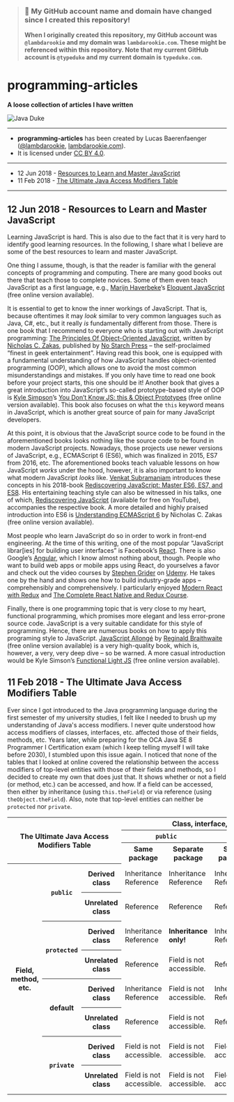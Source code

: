 > ### 🚨 My GitHub account name and domain have changed since I created this repository!
> **When I originally created this repository, my GitHub account was `@lambdarookie` and my domain was `lambdarookie.com`.
> These might be referenced within this repository.
> Note that my current GitHub account is `@typeduke` and my current domain is `typeduke.com`.**

# programming-articles

**A loose collection of articles I have written**

![Java Duke](https://32jn1p2jfust2jm6d92xtg5d-wpengine.netdna-ssl.com/wp-content/uploads/2017/07/duke_baker.png)

---

* **programming-articles** has been created by Lucas Baerenfaenger ([@lambdarookie](https://github.com/lambdarookie), [lambdarookie.com](https://lambdarookie.com)).
* It is licensed under [CC BY 4.0](https://creativecommons.org/licenses/by/4.0/).

---

+ 12 Jun 2018 - [Resources to Learn and Master JavaScript](#12-jun-2018---resources-to-learn-and-master-javascript)
+ 11 Feb 2018 - [The Ultimate Java Access Modifiers Table](#11-feb-2018---the-ultimate-java-access-modifiers-table)

---

## 12 Jun 2018 - Resources to Learn and Master JavaScript

Learning JavaScript is hard.
This is also due to the fact that it is very hard to identify good learning resources.
In the following, I share what I believe are some of the best resources to learn and master JavaScript.

One thing I assume, though, is that the reader is familiar with the general concepts of programming and computing.
There are many good books out there that teach those to complete novices.
Some of them even teach JavaScript as a first language, e.g., [Marijn Haverbeke](https://twitter.com/marijnjh)’s [Eloquent JavaScript](https://eloquentjavascript.net/) (free online version available).

It is essential to get to know the inner workings of JavaScript.
That is, because oftentimes it may _look_ similar to very common languages such as Java, C#, etc., but it really _is_ fundamentally different from those.
There is one book that I recommend to everyone who is starting out with JavaScript programming:
[The Principles Of Object-Oriented JavaScript](https://nostarch.com/oojs), written by [Nicholas C. Zakas](https://twitter.com/slicknet), published by [No Starch Press](https://nostarch.com/) – the self-proclaimed “finest in geek entertainment”.
Having read this book, one is equipped with a fundamental understanding of how JavaScript handles object-oriented programming (OOP), which allows one to avoid the most common misunderstandings and mistakes.
If you only have time to read one book before your project starts, this one should be it!
Another book that gives a great introduction into JavaScript’s so-called prototype-based style of OOP is [Kyle Simpson](https://twitter.com/getify)’s [You Don’t Know JS: this & Object Prototypes](https://github.com/getify/You-Dont-Know-JS/tree/master/this%20%26%20object%20prototypes) (free online version available).
This book also focuses on what the `this` keyword means in JavaScript, which is another great source of pain for many JavaScript developers.

At this point, it is obvious that the JavaScript source code to be found in the aforementioned books looks nothing like the source code to be found in modern JavaScript projects.
Nowadays, those projects use newer versions of JavaScript, e.g., ECMAScript 6 (ES6), which was finalized in 2015, ES7 from 2016, etc.
The aforementioned books teach valuable lessons on how JavaScript _works_ under the hood, however, it is also important to know what modern JavaScript _looks_ like.
[Venkat Subramaniam](https://twitter.com/venkat_s) introduces these concepts in his 2018-book [Rediscovering JavaScript: Master ES6, ES7, and ES8](https://pragprog.com/book/ves6/rediscovering-javascript).
His entertaining teaching style can also be witnessed in his talks, one of which, [Rediscovering JavaScript](https://www.youtube.com/watch?v=hUVBbL9C41M) (available for free on YouTube), accompanies the respective book.
A more detailed and highly praised introduction into ES6 is [Understanding ECMAScript 6](https://leanpub.com/understandinges6/read/) by Nicholas C. Zakas (free online version available).

Most people who learn JavaScript do so in order to work in front-end engineering.
At the time of this writing, one of the most popular “JavaScript librar[ies] for building user interfaces” is Facebook’s [React](https://reactjs.org/).
There is also Google’s [Angular](https://angular.io/), which I know almost nothing about, though.
People who want to build web apps or mobile apps using React, do yourselves a favor and check out the video courses by [Stephen Grider](https://twitter.com/ste_grider) on [Udemy](https://udemy.com/).
He takes one by the hand and shows one how to build industry-grade apps – comprehensibly and comprehensively.
I particularly enjoyed [Modern React with Redux](https://www.udemy.com/react-redux/) and [The Complete React Native and Redux Course](https://www.udemy.com/the-complete-react-native-and-redux-course/).

Finally, there is one programming topic that is very close to my heart, functional programming, which promises more elegant and less error-prone source code.
JavaScript is a very suitable candidate for this style of programming.
Hence, there are numerous books on how to apply this programing style to JavaScript.
[JavaScript Allongé](https://leanpub.com/javascriptallongesix/read) by [Reginald Braithwaite](https://twitter.com/raganwald) (free online version available) is a very high-quality book, which is, however, a very, very deep dive – so be warned.
A more casual introduction would be Kyle Simson’s [Functional Light JS](https://github.com/getify/Functional-Light-JS) (free online version available).

## 11 Feb 2018 - The Ultimate Java Access Modifiers Table

Ever since I got introduced to the Java programming language during the first semester of my university studies, I felt like I needed to brush up my understanding of Java's access modifiers. I never quite understood how access modifiers of classes, interfaces, etc. affected those of their fields, methods, etc. Years later, while preparing for the OCA Java SE 8 Programmer I Certification exam (which I keep telling myself I will take before 2030), I stumbled upon this issue again. I noticed that none of the tables that I looked at online covered the relationship between the access modifiers of top-level entities with those of their fields and methods, so I decided to create my own that does just that. It shows whether or not a field (or method, etc.) can be accessed, and how. If a field can be accessed, then either by inheritance (using `this.theField`) or via reference (using `theObject.theField`). Also, note that top-level entities can neither be `protected` nor `private`.

<table>
  <tr>
    <th rowspan=3 colspan=3>
      The Ultimate Java Access Modifiers Table
    </th>
    <th colspan=4>Class, interface, etc.</th>
  </tr>
  <tr>
    <th colspan=2><code>public</code></th>
    <th colspan=2>default</th>
  </tr>
  <tr>
  	<th>Same package</th>
  	<th>Separate package</th>
  	<th>Same package</th>
  	<th>Separate package</th>
  </tr>
  <tr>
    <th rowspan=8>Field, method, etc.</th>
    <th rowspan=2><code>public</code></th>
    <th>Derived class</th>
  	<td>
  	  Inheritance
  	  Reference
  	</td>
  	<td>
  	  Inheritance
  	  Reference
  	</td>
  	<td>
  	  Inheritance
  	  Reference
  	</td>
  	<td>Class is not visible.</td>
  </tr>
  <tr>
    <th>Unrelated class</th>
  	<td>Reference</td>
  	<td>Reference</td>
  	<td>Reference</td>
  	<td>Class is not visible.</td>
  </tr>
  <tr>
    <th rowspan=2><code>protected</code></th>
    <th>Derived class</th>
  	<td>
  	  Inheritance
  	  Reference
  	</td>
  	<td>
  	  <b>Inheritance only!</b>
  	</td>
  	<td>
  	  Inheritance
  	  Reference
  	</td>
  	<td>Class is not visible.</td>
  </tr>
  <tr>
    <th>Unrelated class</th>
  	<td>Reference</td>
  	<td>Field is not accessible.</td>
  	<td>Reference</td>
  	<td>Class is not visible.</td>
  </tr>
  <tr>
    <th rowspan=2>default</th>
    <th>Derived class</th>
  	<td>
  	  Inheritance
  	  Reference
  	</td>
  	<td>Field is not accessible.</td>
  	<td>
  	  Inheritance
  	  Reference
    </td>
    <td>Class is not visible.</td>
  </tr>
  <tr>
    <th>Unrelated class</th>
  	<td>Reference</td>
  	<td>Field is not accessible.</td>
  	<td>Reference</td>
  	<td>Class is not visible.</td>
  </tr>
  <tr>
    <th rowspan=3><code>private</code></th>
    <th>Derived class</th>
  	<td>Field is not accessible.</td>
  	<td>Field is not accessible.</td>
  	<td>Field is not accessible.</td>
  	<td>Class is not visible.</td>
  </tr>
  <tr>
    <th>Unrelated class</th>
  	<td>Field is not accessible.</td>
  	<td>Field is not accessible.</td>
  	<td>Field is not accessible.</td>
  	<td>Class is not visible.</td>
  </tr>
</table>
